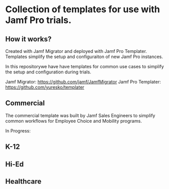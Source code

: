 # Collection of templates for use with Jamf Pro trials.

## How it works?

Created with Jamf Migrator and deployed with Jamf Pro Templater. Templates simplify the setup and configuraiton of new Jamf Pro instances.

In this repositorywe have  have templates for common use cases to simplify the setup and configuration during trials. 

Jamf Migrator: https://github.com/jamf/JamfMigrator
Jamf Pro Templater: https://github.com/yuresko/templater

## Commercial

The commercial template was built by Jamf Sales Engineers to simplify common workflows for Employee Choice and Mobility programs. 

In Progress:
## K-12
## Hi-Ed
## Healthcare
